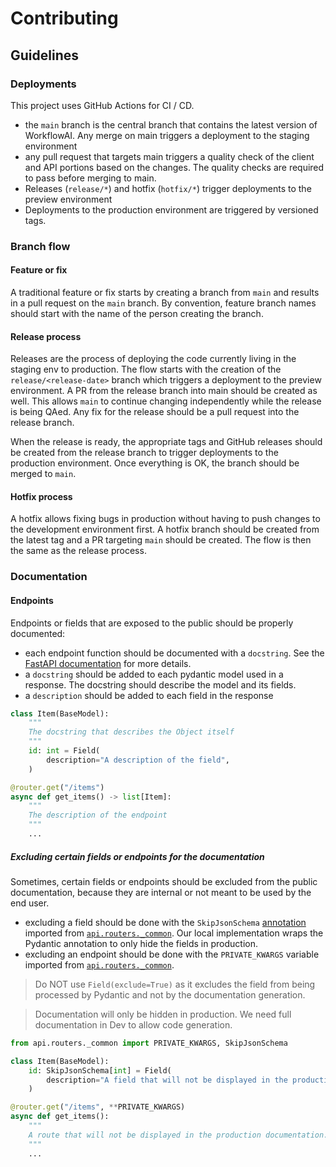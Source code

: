 # Contributing

## Guidelines

### Deployments

This project uses GitHub Actions for CI / CD.

- the `main` branch is the central branch that contains the latest version of WorkflowAI. Any merge on main triggers
  a deployment to the staging environment
- any pull request that targets main triggers a quality check of the client and API portions based on
  the changes. The quality checks are required to pass before merging to main.
- Releases (`release/*`) and hotfix (`hotfix/*`) trigger deployments to the preview environment
- Deployments to the production environment are triggered by versioned tags.

### Branch flow

#### Feature or fix

A traditional feature or fix starts by creating a branch from `main` and results in a pull request on the `main` branch.
By convention, feature branch names should start with the name of the person creating the branch.

#### Release process

Releases are the process of deploying the code currently living in the staging env to production. The flow
starts with the creation of the `release/<release-date>` branch which triggers a deployment to the preview environment. A
PR from the release branch into main should be created as well.
This allows `main` to continue changing independently while the release is being QAed. Any fix for the release
should be a pull request into the release branch.

When the release is ready, the appropriate tags and GitHub releases should be created from the release branch to
trigger deployments to the production environment. Once everything is OK, the branch should be merged to `main`.

#### Hotfix process

A hotfix allows fixing bugs in production without having to push changes to the development environment first.
A hotfix branch should be created from the latest tag and a PR targeting `main` should be created. The flow is then the
same as the release process.

### Documentation

#### Endpoints

Endpoints or fields that are exposed to the public should be properly documented:

- each endpoint function should be documented with a `docstring`. See the [FastAPI documentation](https://fastapi.tiangolo.com/tutorial/path-operation-configuration/#summary-and-description) for more details.
- a `docstring` should be added to each pydantic model used in a response. The docstring should describe the model and its fields.
- a `description` should be added to each field in the response

```python
class Item(BaseModel):
    """
    The docstring that describes the Object itself
    """
    id: int = Field(
        description="A description of the field",
    )

@router.get("/items")
async def get_items() -> list[Item]:
    """
    The description of the endpoint
    """
    ...
```

##### Excluding certain fields or endpoints for the documentation

Sometimes, certain fields or endpoints should be excluded from the public documentation, because they are internal or not meant to be used by the end user.

- excluding a field should be done with the `SkipJsonSchema` [annotation](https://docs.pydantic.dev/latest/api/json_schema/#pydantic.json_schema.SkipJsonSchema) imported from [`api.routers._common`](api/api/routers/_common.py). Our local implementation wraps the Pydantic annotation to only hide the fields in production.
- excluding an endpoint should be done with the `PRIVATE_KWARGS` variable imported from [`api.routers._common`](api/api/routers/_common.py).

> Do NOT use `Field(exclude=True)` as it excludes the field from being processed by Pydantic and not by the documentation generation.

> Documentation will only be hidden in production. We need full documentation in Dev to allow code generation.

```python
from api.routers._common import PRIVATE_KWARGS, SkipJsonSchema

class Item(BaseModel):
    id: SkipJsonSchema[int] = Field(
        description="A field that will not be displayed in the production documentation.",
    )

@router.get("/items", **PRIVATE_KWARGS)
async def get_items():
    """
    A route that will not be displayed in the production documentation.
    """
    ...
```
